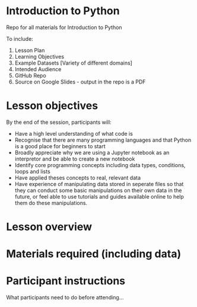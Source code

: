 # Introduction to Python
Repo for all materials for Introduction to Python

To include:
1. Lesson Plan
2. Learning Objectives
3. Example Datasets [Variety of different domains]
4. Intended Audience
5. GitHub Repo
6. Source on Google Slides - output in the repo is a PDF


# Lesson objectives
By the end of the session, participants will:
- Have a high level understanding of what code is
- Recognise that there are many programming languages and that Python is a good place for beginners to start
- Broadly appreciate why we are using a Jupyter notebook as an interpretor and be able to create a new notebook
- Identify core programming concepts including data types, conditions, loops and lists
- Have applied theses concepts to real, relevant data
- Have experience of manipulating data stored in seperate files so that they can conduct some basic manipulations on their own data in the future, or feel able to use tutorials and guides available online to help them do these manipulations.

# Lesson overview

# Materials required (including data)

# Participant instructions
What participants need to do before attending...
